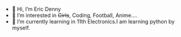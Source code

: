 - 👋 Hi, I’m Eric Denny
- 👀 I’m interested in ~~Girls~~, Coding, Football, Anime....
- 🌱 I’m currently learning in 11th Electronics.I am learning python by myself.
